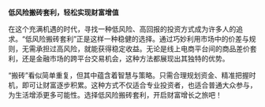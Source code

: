 **低风险搬砖套利，轻松实现财富增值**

在这个充满机遇的时代，寻找一种低风险、高回报的投资方式成为许多人的追求。“低风险搬砖套利”正是这样一种稳健的选择。通过巧妙利用市场中的价差与规则，无需承担过高风险，就能获得稳定收益。无论是线上电商平台间的商品差价套利，还是金融市场的跨平台交易机会，这种方法都展现出其独特的优势。

“搬砖”看似简单重复，但其中蕴含着智慧与策略。只需合理规划资金、精准把握时机，即可让财富逐步积累。这种方式不仅适合专业投资者，也适合普通大众参与，为生活增添更多可能性。选择低风险搬砖套利，开启财富增长之旅吧！